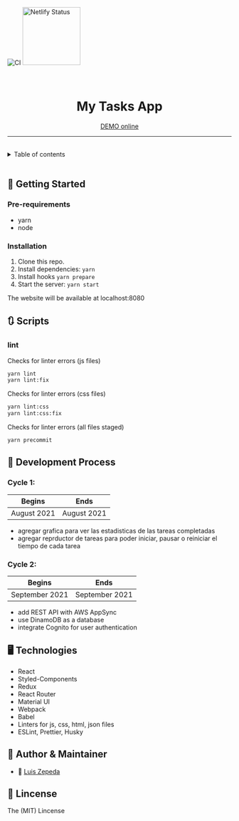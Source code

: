![CI](https://img.shields.io/badge/Build%2C%20Test%2C%20Lint%20for%20Main-passing-%2331C755)
<a href="https://mytasks.picnicdigital.io" target="_blank">
<img alt="Netlify Status" src="https://api.netlify.com/api/v1/badges/35ae5664-8756-4e3a-bb0c-d341283c5dca/deploy-status" width="130" />
</a>

<h1 align="center">
  <br>My Tasks App <br>
</h1>
<p align="center"><a href="https://mytasks.picnicdigital.io">DEMO online</a><p>

---

<br/>
<details><summary>Table of contents</summary><p>

- [Getting Stared](#-getting-stared)
- [Scrips](#-scrips)
- [Development Process](#-development-process)
- [Technologies](#-technologies)
- [Author & Maintainer](#-author-&-manitainer)
- [Lincense](#-lincense)

</p></details>
<br/>

## 🚀 Getting Started

### Pre-requirements

- yarn
- node

### Installation

1. Clone this repo.
2. Install dependencies: `yarn`
3. Install hooks `yarn prepare`
4. Start the server: `yarn start`

The website will be available at localhost:8080

## 🔃 Scripts

### lint

Checks for linter errors (js files)

```bash
yarn lint
yarn lint:fix
```

Checks for linter errors (css files)

```bash
yarn lint:css
yarn lint:css:fix
```

Checks for linter errors (all files staged)

```bash
yarn precommit
```

## 🎯 Development Process

### Cycle 1:

| Begins      | Ends        |
| ----------- | ----------- |
| August 2021 | August 2021 |

- agregar grafica para ver las estadisticas de las tareas completadas
- agregar reprductor de tareas para poder iniciar, pausar o reiniciar el tiempo de cada tarea

### Cycle 2:

| Begins         | Ends           |
| -------------- | -------------- |
| September 2021 | September 2021 |

- add REST API with AWS AppSync
- use DinamoDB as a database
- integrate Cognito for user authentication

## 🖥 Technologies

- React
- Styled-Components
- Redux
- React Router
- Material UI
- Webpack
- Babel
- Linters for js, css, html, json files
- ESLint, Prettier, Husky

## 👤 Author & Maintainer

- 🤖 [Luis Zepeda](http://github.com/luisiiio)

## 📖 Lincense

The (MIT) Lincense
